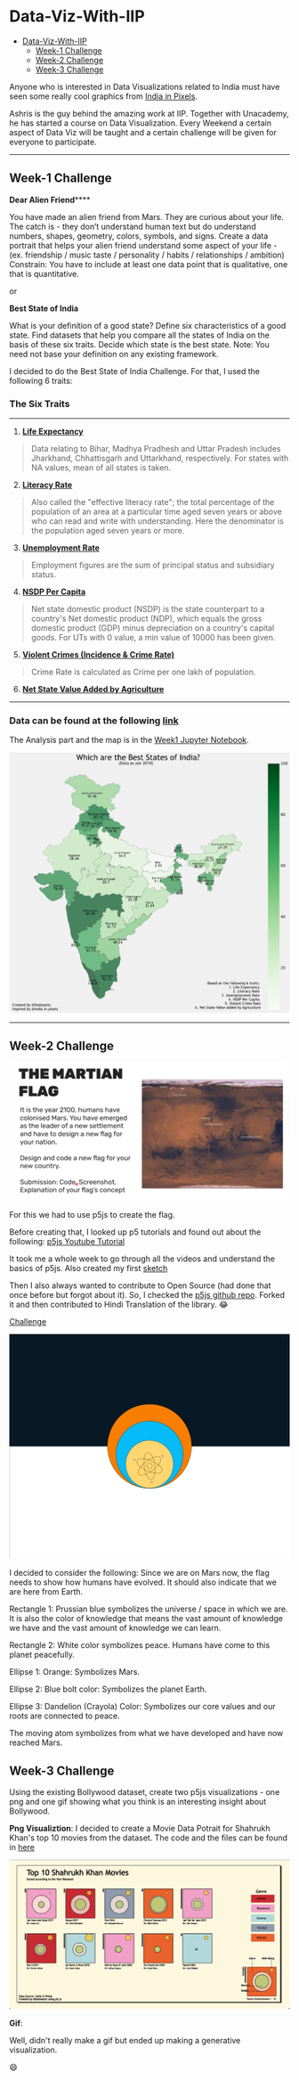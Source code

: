 # Data-Viz-With-IIP

- [Data-Viz-With-IIP](#data-viz-with-iip)
  - [Week-1 Challenge](#week-1-challenge)
  - [Week-2 Challenge](#week-2-challenge)
  - [Week-3 Challenge](#week-3-challenge)

Anyone who is interested in Data Visualizations related to India must have seen some really cool graphics from [India in Pixels](https://twitter.com/indiainpixels).

Ashris is the guy behind the amazing work at IIP. Together with Unacademy, he has started a course on Data Visualization. Every Weekend a certain aspect of Data Viz will be taught and a certain challenge will be given for everyone to participate.

---

## Week-1 Challenge

**Dear Alien Friend******

You have made an alien friend from Mars.
They are curious about your life. The catch is - they don’t understand human text but do understand numbers, shapes, geometry, colors, symbols, and signs.
Create a data portrait that helps your alien friend understand some aspect of your life -
(ex. friendship / music taste / personality / habits / relationships / ambition)
Constrain: You have to include at least one data point that is qualitative, one that is quantitative.

or

**Best State of India**

What is your definition of a good state?
Define six characteristics of a good state. Find datasets that help you compare all the states of India on the basis of these six traits. Decide which state is the best state.
Note: You need not base your definition on any existing framework.

I decided to do the Best State of India Challenge.
For that, I used the following 6 traits:

### The Six Traits

---

1. **[Life Expectancy](https://m.rbi.org.in/Scripts/PublicationsView.aspx?id=20671)**

> Data relating to Bihar, Madhya Pradhesh and Uttar Pradesh includes Jharkhand, Chhattisgarh and Uttarkhand, respectively. For states with NA values, mean of all states is taken.

2. **[Literacy Rate](http://www.pincodeindia.net/literacy-rate.php)**

> Also called the "effective literacy rate"; the total percentage of the population of an area at a particular time aged seven years or above who can read and write with understanding. Here the denominator is the population aged seven years or more.

3. **[Unemployment Rate](https://m.rbi.org.in/Scripts/PublicationsView.aspx?id=20673)**

> Employment figures are the sum of principal status and subsidiary status.

4. **[NSDP Per Capita](https://en.wikipedia.org/wiki/List_of_Indian_states_and_union_territories_by_GDP_per_capita#cite_note-:0-2)**

> Net state domestic product (NSDP) is the state counterpart to a country's Net domestic product (NDP), which equals the gross domestic product (GDP) minus depreciation on a country's capital goods. For UTs with 0 value, a min value of 10000 has been given.

5. **[Violent Crimes (Incidence & Crime Rate)](https://ncrb.gov.in/en/crime-in-india-table-addtional-table-and-chapter-contents?field_date_value%5Bvalue%5D%5Byear%5D=2018&field_select_table_title_of_crim_value=All&items_per_page=All)**

> Crime Rate is calculated as Crime per one lakh of population.

6. **[Net State Value Added by Agriculture](https://m.rbi.org.in/Scripts/PublicationsView.aspx?id=20684)**

---

### Data can be found at the following [link](https://docs.google.com/spreadsheets/d/1aYZc-aiJk40XSal2F5SCuA2WnQoslIAHY6PRS2w41R0/edit?usp=sharing)

The Analysis part and the map is in the [Week1 Jupyter Notebook](https://github.com/probablyvivek/Data-Viz-With-IIP/blob/main/Week1.ipynb).

![Map](https://github.com/probablyvivek/Data-Viz-With-IIP/blob/main/Best%20State%20of%20India.png?raw=true)

---

## Week-2 Challenge

![Flag](https://github.com/probablyvivek/Data-Viz-With-IIP/blob/main/Week2_Challenge.png?raw=true)

For this we had to use p5js to create the flag.

Before creating that, I looked up p5 tutorials and found out about the following:
[p5js Youtube Tutorial](https://www.youtube.com/watch?v=HerCR8bw_GE&list=PLRqwX-V7Uu6Zy51Q-x9tMWIv9cueOFTFA&index=1)

It took me a whole week to go through all the videos and understand the basics of p5js. Also created my first [sketch](https://editor.p5js.org/probablyvivek/sketches/mtad3eaFS)

Then I also always wanted to contribute to Open Source (had done that once before but forgot about it). So, I checked the [p5js github repo](https://github.com/processing/p5.js-website). Forked it and then contributed to Hindi Translation of the library. :joy:

[Challenge](https://editor.p5js.org/probablyvivek/full/3tsSSTj5E)

![Flag](https://github.com/probablyvivek/Data-Viz-With-IIP/blob/main/MarsFlag.jpg?raw=true)

I decided to consider the following: Since we are on Mars now, the flag needs to show how humans have evolved. It should also indicate that we are here from Earth.

Rectangle 1: Prussian blue symbolizes the universe / space in which we are. It is also the color of knowledge that means the vast amount of knowledge we have and the vast amount of knowledge we can learn.

Rectangle 2: White color symbolizes peace. Humans have come to this planet peacefully.

Ellipse 1: Orange: Symbolizes Mars.

Ellipse 2: Blue bolt color: Symbolizes the planet Earth.

Ellipse 3: Dandelion (Crayola) Color: Symbolizes our core values ​​and our roots are connected to peace.

The moving atom symbolizes from what we have developed and have now reached Mars.

## Week-3 Challenge

Using the existing Bollywood dataset, create two p5js visualizations - one png and one gif showing what you think is an interesting insight about Bollywood.

**Png Visualiztion**: I decided to create a Movie Data Potrait for Shahrukh Khan's top 10 movies from the dataset. The code and the files can be found in [here](https://github.com/probablyvivek/p5/tree/main/Bollywood)

![Shahrukh Khan](https://github.com/probablyvivek/Data-Viz-With-IIP/blob/main/Top10SRK.png?raw=true)

**Gif**: 

Well, didn't really make a gif but ended up making a generative visualization.




:smile:
